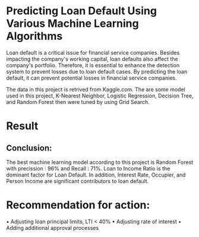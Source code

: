 # Predicting Loan Default Using Various Machine Learning Algorithms

Loan default is a critical issue for financial service companies. Besides impacting the company's working capital, loan defaults also affect the company's portfolio. Therefore, it is essential to enhance the detection system to prevent losses due to loan default cases. By predicting the loan default, it can prevent potential losses in financial service companies.

The data in this project is retrived from Kaggle.com. The are some model used in this project, K-Nearest Neighbor, Logistic Regression, Decision Tree, and Random Forest then were tuned by using Grid Search.

# Result
## Conclusion:
The best machine learning model according to this project is Random Forest with precission : 96% and Recall : 71%. Loan to Income Ratio is the dominant factor for Loan Default. In addition, Interest Rate, Occupier, and Person Income are significant contributors to loan default.

# Recommendation for action:
•	Adjusting loan principal limits, LTI < 40%
•	Adjusting rate of interest
•	Adding additional approval processes
